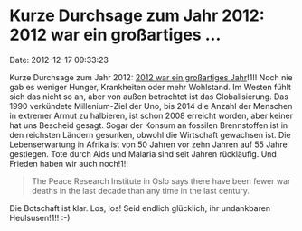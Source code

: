 Kurze Durchsage zum Jahr 2012: 2012 war ein großartiges \...
============================================================

Date: 2012-12-17 09:33:23

Kurze Durchsage zum Jahr 2012: [2012 war ein großartiges
Jahr](http://www.spectator.co.uk/the-week/leading-article/8789981/glad-tidings/)!1!!
Noch nie gab es weniger Hunger, Krankheiten oder mehr Wohlstand. Im
Westen fühlt sich das nicht so an, aber von außen betrachtet ist das
Globalisierung. Das 1990 verkündete Millenium-Ziel der Uno, bis 2014 die
Anzahl der Menschen in extremer Armut zu halbieren, ist schon 2008
erreicht worden, aber keiner hat uns Bescheid gesagt. Sogar der Konsum
an fossilen Brennstoffen ist in den reichsten Ländern gesunken, obwohl
die Wirtschaft gewachsen ist. Die Lebenserwartung in Afrika ist von 50
Jahren vor zehn Jahren auf 55 Jahre gestiegen. Tote durch Aids und
Malaria sind seit Jahren rückläufig. Und Frieden haben wir auch noch!1!!

> The Peace Research Institute in Oslo says there have been fewer war
> deaths in the last decade than any time in the last century.

Die Botschaft ist klar. Los, los! Seid endlich glücklich, ihr
undankbaren Heulsusen!1!! :-)
